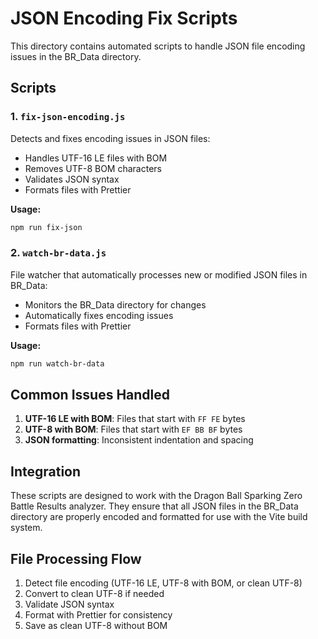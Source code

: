 # JSON Encoding Fix Scripts

This directory contains automated scripts to handle JSON file encoding issues in the BR_Data directory.

## Scripts

### 1. `fix-json-encoding.js`
Detects and fixes encoding issues in JSON files:
- Handles UTF-16 LE files with BOM
- Removes UTF-8 BOM characters
- Validates JSON syntax
- Formats files with Prettier

**Usage:**
```bash
npm run fix-json
```

### 2. `watch-br-data.js`
File watcher that automatically processes new or modified JSON files in BR_Data:
- Monitors the BR_Data directory for changes
- Automatically fixes encoding issues
- Formats files with Prettier

**Usage:**
```bash
npm run watch-br-data
```

## Common Issues Handled

1. **UTF-16 LE with BOM**: Files that start with `FF FE` bytes
2. **UTF-8 with BOM**: Files that start with `EF BB BF` bytes
3. **JSON formatting**: Inconsistent indentation and spacing

## Integration

These scripts are designed to work with the Dragon Ball Sparking Zero Battle Results analyzer. They ensure that all JSON files in the BR_Data directory are properly encoded and formatted for use with the Vite build system.

## File Processing Flow

1. Detect file encoding (UTF-16 LE, UTF-8 with BOM, or clean UTF-8)
2. Convert to clean UTF-8 if needed
3. Validate JSON syntax
4. Format with Prettier for consistency
5. Save as clean UTF-8 without BOM